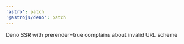 ```yaml
---
'astro': patch
'@astrojs/deno': patch
---
```


Deno SSR with prerender=true complains about invalid URL scheme
